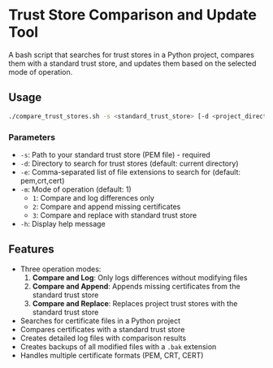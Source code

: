 # Trust Store Comparison and Update Tool

A bash script that searches for trust stores in a Python project, compares them with a standard trust store, and updates them based on the selected mode of operation.

## Usage

```bash
./compare_trust_stores.sh -s <standard_trust_store> [-d <project_directory>] [-e <extensions>] [-m <mode>]
```

### Parameters

- `-s`: Path to your standard trust store (PEM file) - required
- `-d`: Directory to search for trust stores (default: current directory)
- `-e`: Comma-separated list of file extensions to search for (default: pem,crt,cert)
- `-m`: Mode of operation (default: 1)
  - `1`: Compare and log differences only
  - `2`: Compare and append missing certificates
  - `3`: Compare and replace with standard trust store
- `-h`: Display help message

## Features

- Three operation modes:
  1. **Compare and Log**: Only logs differences without modifying files
  2. **Compare and Append**: Appends missing certificates from the standard trust store
  3. **Compare and Replace**: Replaces project trust stores with the standard trust store
- Searches for certificate files in a Python project
- Compares certificates with a standard trust store
- Creates detailed log files with comparison results
- Creates backups of all modified files with a `.bak` extension
- Handles multiple certificate formats (PEM, CRT, CERT) 